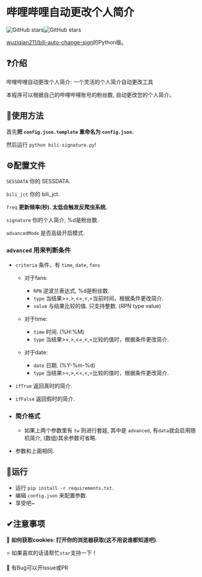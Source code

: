 # 哔哩哔哩自动更改个人简介

![GitHub stars](https://img.shields.io/github/stars/ThebestkillerTBK/bili-signature?style=flat)![GitHub stars](https://img.shields.io/github/forks/ThebestkillerTBK/bili-signature?style=flat)

[wuziqian211/bili-auto-change-sign](https://github.com/wuziqian211/bili-auto-change-sign)的Python版。

## ❓介绍

哔哩哔哩自动更改个人简介: 一个灵活的个人简介自动更改工具

本程序可以根据自己的哔哩哔哩账号的粉丝数, 自动更改您的个人简介。

## 🚀使用方法

首先**把 ``config.json.template`` 重命名为 ``config.json``.**

然后运行 ``python bili-signature.py``!

## ⚙配置文件

``SESSDATA`` 你的 SESSDATA.

``bili_jct`` 你的 bili_jct.

``freq`` **更新频率(秒). 太低会触发反爬虫系统.**

``signature`` 你的个人简介, %d是粉丝数.

``advancedMode`` 是否高级开启模式.

### ``advanced`` 用来判断条件

* ``criteria`` 条件，有 ``time``, ``date``, ``fans``

  * 对于fans:
    * ``RPN`` 逆波兰表达式, %d是粉丝数.
    * ``type`` 当结果>=,>,<=,<,=当前时间，根据条件更改简介.
    * ``value`` 与结果比较的值. 只支持整数. (RPN type value)
  
  * 对于time:
    * ``time`` 时间. (%H:%M)
    * ``type`` 当结果>=,>,<=,<,=比较的值时，根据条件更改简介.
  
  * 对于date:
    * ``date`` 日期. (%Y-%m-%d)
    * ``type`` 当结果>=,>,<=,<,=比较的值时，根据条件更改简介.
  
* ``ifTrue`` 返回真时的简介.

* ``ifFalse`` 返回假时的简介.

* ### 简介格式

  * 如果上两个参数里有 ``tw`` 则进行套娃, 其中是 ``advanced``,  有``data``就会启用随机简介, (数组)其余参数可省略.

* 参数和上面相同.

## 🚗运行

* 运行 ``pip install -r requirements.txt``.
* 编辑 ``config.json`` 来配置参数.
* 享受吧~

## ✔注意事项

🍪 **如何获取cookies: 打开你的浏览器获取(这不用说谁都知道吧).**

⭐ 如果喜欢的话请帮忙`star`支持一下！

🐛 有Bug可以开Issue或PR
